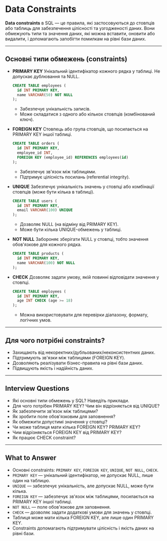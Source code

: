 # Data Constraints

**Data constraints** в SQL — це правила, які застосовуються до стовпців або таблиць для забезпечення цілісності та узгодженості даних. Вони обмежують типи та значення даних, які можна вставити, оновити або видалити, і допомагають запобігти помилкам на рівні бази даних.

---

## Основні типи обмежень (constraints)

- **PRIMARY KEY**
  Унікальний ідентифікатор кожного рядка у таблиці. Не допускає дублювання та NULL.

  ```sql
  CREATE TABLE employees (
    id INT PRIMARY KEY,
    name VARCHAR(50) NOT NULL
  );
  ```

  - Забезпечує унікальність записів.
  - Може складатися з одного або кількох стовпців (комбінований ключ).

- **FOREIGN KEY**
  Стовпець або група стовпців, що посилається на PRIMARY KEY іншої таблиці.

  ```sql
  CREATE TABLE orders (
    id INT PRIMARY KEY,
    employee_id INT,
    FOREIGN KEY (employee_id) REFERENCES employees(id)
  );
  ```

  - Забезпечує зв'язок між таблицями.
  - Підтримує цілісність посилань (referential integrity).

- **UNIQUE**
  Забезпечує унікальність значень у стовпці або комбінації стовпців (може бути кілька в таблиці).

  ```sql
  CREATE TABLE users (
    id INT PRIMARY KEY,
    email VARCHAR(100) UNIQUE
  );
  ```

  - Дозволяє NULL (на відміну від PRIMARY KEY).
  - Може бути кілька UNIQUE-обмежень у таблиці.

- **NOT NULL**
  Забороняє зберігати NULL у стовпці, тобто значення обов'язкове для кожного рядка.

  ```sql
  CREATE TABLE products (
    id INT PRIMARY KEY,
    name VARCHAR(100) NOT NULL
  );
  ```

- **CHECK**
  Дозволяє задати умову, якій повинні відповідати значення у стовпці.

  ```sql
  CREATE TABLE employees (
    id INT PRIMARY KEY,
    age INT CHECK (age >= 18)
  );
  ```

  - Можна використовувати для перевірки діапазону, формату, логічних умов.

---

## Для чого потрібні constraints?

- Захищають від некоректних/дубльованих/неконсистентних даних.
- Підтримують зв'язки між таблицями (FOREIGN KEY).
- Дозволяють реалізувати бізнес-правила на рівні бази даних.
- Підвищують якість і надійність даних.

---

## Interview Questions

- Які основні типи обмежень у SQL? Наведіть приклади.
- Для чого потрібен PRIMARY KEY? Чим він відрізняється від UNIQUE?
- Як забезпечити зв'язок між таблицями?
- Як зробити поле обов'язковим для заповнення?
- Як обмежити допустимі значення у стовпці?
- Чи може таблиця мати кілька FOREIGN KEY? PRIMARY KEY?
- Чим відрізняється FOREIGN KEY від PRIMARY KEY?
- Як працює CHECK constraint?

---

## What to Answer

- Основні constraints: `PRIMARY KEY`, `FOREIGN KEY`, `UNIQUE`, `NOT NULL`, `CHECK`.
- `PRIMARY KEY` — унікальний ідентифікатор, не допускає NULL, лише один на таблицю.
- `UNIQUE` — забезпечує унікальність, але допускає NULL, може бути кілька.
- `FOREIGN KEY` — забезпечує зв'язок між таблицями, посилається на PRIMARY KEY іншої таблиці.
- `NOT NULL` — поле обов'язкове для заповнення.
- `CHECK` — дозволяє задати додаткові умови для значень у стовпці.
- Таблиця може мати кілька FOREIGN KEY, але лише один PRIMARY KEY.
- Constraints допомагають підтримувати цілісність і якість даних на рівні бази.
